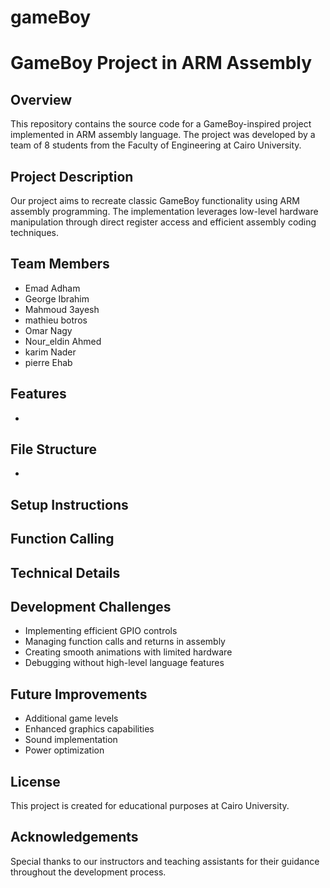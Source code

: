 # gameBoy
# GameBoy Project in ARM Assembly

## Overview
This repository contains the source code for a GameBoy-inspired project implemented in ARM assembly language. The project was developed by a team of 8 students from the Faculty of Engineering at Cairo University.

## Project Description
Our project aims to recreate classic GameBoy functionality using ARM assembly programming. The implementation leverages low-level hardware manipulation through direct register access and efficient assembly coding techniques.

## Team Members
- Emad Adham
- George Ibrahim
- Mahmoud 3ayesh
- mathieu botros
- Omar Nagy
- Nour_eldin Ahmed
- karim Nader
- pierre Ehab

## Features
- 

## File Structure
- 
## Setup Instructions

## Function Calling


## Technical Details


## Development Challenges
- Implementing efficient GPIO controls
- Managing function calls and returns in assembly
- Creating smooth animations with limited hardware
- Debugging without high-level language features

## Future Improvements
- Additional game levels
- Enhanced graphics capabilities
- Sound implementation
- Power optimization

## License
This project is created for educational purposes at Cairo University.

## Acknowledgements
Special thanks to our instructors and teaching assistants for their guidance throughout the development process.

